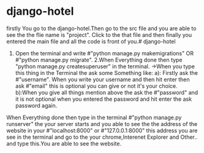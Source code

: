 # django-hotel

firstly You go to the django-hotel.Then go to the src file and you are able to see the the flie name is "project". Click to the that file and then finally you entered the main file and all the code is front of you.# django-hotel
1. Open the terminal and write #"python manage.py makemigrations" OR #"python manage.py migrate".
2.When Everything done then type "python manage.py createsuperuser" in the terminal.
  ->When you type this thing in the Terminal the ask some Something like:
  a): Firstly ask the #"username". When you write your username and then hit enter then ask #"email" this is optional you can give or not it's your        choice.
  b):When you give all things mention above the ask the #"password" and it is not optional when you entered the password and hit enter the ask           password again.
  
When Everything done then type in the terminal #"python manage.py runserver" the your server starts and you able to see the the address of the website in your #"localhost:8000" or #"127.0.0.1:8000" this address you are see in the terminal and go to the your chrome,Interenet Explorer and Other.. and type this.You are able to see the website. 
